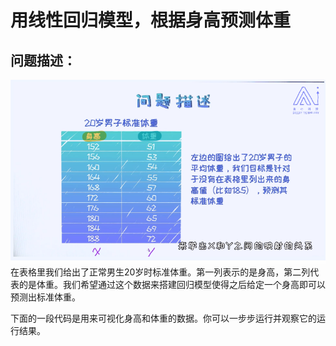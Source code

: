 # 用线性回归模型，根据身高预测体重
## 问题描述：
![avatar](re_img/问题描述.png)
在表格里我们给出了正常男生20岁时标准体重。第一列表示的是身高，第二列代表的是体重。我们希望通过这个数据来搭建回归模型使得之后给定一个身高即可以预测出标准体重。

下面的一段代码是用来可视化身高和体重的数据。你可以一步步运行并观察它的运行结果。
